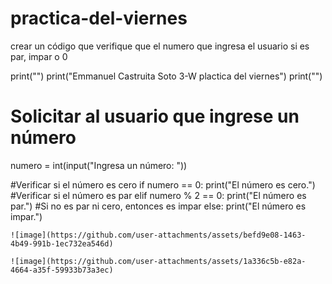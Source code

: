 # practica-del-viernes
crear un código que verifique que el numero que ingresa el usuario si es par, impar o 0


print("")
print("Emmanuel Castruita Soto 3-W plactica del viernes")
print("")
# Solicitar al usuario que ingrese un número
numero = int(input("Ingresa un número: "))

#Verificar si el número es cero
if numero == 0:
    print("El número es cero.")
#Verificar si el número es par
elif numero % 2 == 0:
    print("El número es par.")
#Si no es par ni cero, entonces es impar
else:
    print("El número es impar.")

    ![image](https://github.com/user-attachments/assets/befd9e08-1463-4b49-991b-1ec732ea546d)

    ![image](https://github.com/user-attachments/assets/1a336c5b-e82a-4664-a35f-59933b73a3ec)


